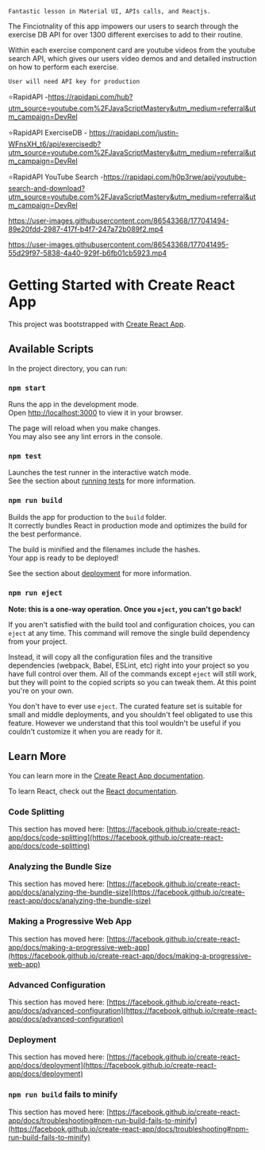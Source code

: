 `Fantastic lesson in Material UI, APIs calls, and Reactjs.` 
 
 The Finciotnality of this app impowers our users to search through the exercise DB API for over 1300 different exercises to add to their routine.
 
 Within each exercise component card are youtube videos from the youtube search API, which gives our users video demos and and detailed instruction on how to perform each exercise. 

`User will need API key for production` 

⭐RapidAPI -https://rapidapi.com/hub?utm_source=youtube.com%2FJavaScriptMastery&utm_medium=referral&utm_campaign=DevRel

⭐RapidAPI ExerciseDB - https://rapidapi.com/justin-WFnsXH_t6/api/exercisedb?utm_source=youtube.com%2FJavaScriptMastery&utm_medium=referral&utm_campaign=DevRel

⭐RapidAPI YouTube Search -https://rapidapi.com/h0p3rwe/api/youtube-search-and-download?utm_source=youtube.com%2FJavaScriptMastery&utm_medium=referral&utm_campaign=DevRel



https://user-images.githubusercontent.com/86543368/177041494-89e20fdd-2987-417f-b4f7-247a72b089f2.mp4



https://user-images.githubusercontent.com/86543368/177041495-55d29f97-5838-4a40-929f-b6fb01cb5923.mp4



# Getting Started with Create React App

This project was bootstrapped with [Create React App](https://github.com/facebook/create-react-app).

## Available Scripts

In the project directory, you can run:

### `npm start`

Runs the app in the development mode.\
Open [http://localhost:3000](http://localhost:3000) to view it in your browser.

The page will reload when you make changes.\
You may also see any lint errors in the console.

### `npm test`

Launches the test runner in the interactive watch mode.\
See the section about [running tests](https://facebook.github.io/create-react-app/docs/running-tests) for more information.

### `npm run build`

Builds the app for production to the `build` folder.\
It correctly bundles React in production mode and optimizes the build for the best performance.

The build is minified and the filenames include the hashes.\
Your app is ready to be deployed!

See the section about [deployment](https://facebook.github.io/create-react-app/docs/deployment) for more information.

### `npm run eject`

**Note: this is a one-way operation. Once you `eject`, you can't go back!**

If you aren't satisfied with the build tool and configuration choices, you can `eject` at any time. This command will remove the single build dependency from your project.

Instead, it will copy all the configuration files and the transitive dependencies (webpack, Babel, ESLint, etc) right into your project so you have full control over them. All of the commands except `eject` will still work, but they will point to the copied scripts so you can tweak them. At this point you're on your own.

You don't have to ever use `eject`. The curated feature set is suitable for small and middle deployments, and you shouldn't feel obligated to use this feature. However we understand that this tool wouldn't be useful if you couldn't customize it when you are ready for it.

## Learn More

You can learn more in the [Create React App documentation](https://facebook.github.io/create-react-app/docs/getting-started).

To learn React, check out the [React documentation](https://reactjs.org/).

### Code Splitting

This section has moved here: [https://facebook.github.io/create-react-app/docs/code-splitting](https://facebook.github.io/create-react-app/docs/code-splitting)

### Analyzing the Bundle Size

This section has moved here: [https://facebook.github.io/create-react-app/docs/analyzing-the-bundle-size](https://facebook.github.io/create-react-app/docs/analyzing-the-bundle-size)

### Making a Progressive Web App

This section has moved here: [https://facebook.github.io/create-react-app/docs/making-a-progressive-web-app](https://facebook.github.io/create-react-app/docs/making-a-progressive-web-app)

### Advanced Configuration

This section has moved here: [https://facebook.github.io/create-react-app/docs/advanced-configuration](https://facebook.github.io/create-react-app/docs/advanced-configuration)

### Deployment

This section has moved here: [https://facebook.github.io/create-react-app/docs/deployment](https://facebook.github.io/create-react-app/docs/deployment)

### `npm run build` fails to minify

This section has moved here: [https://facebook.github.io/create-react-app/docs/troubleshooting#npm-run-build-fails-to-minify](https://facebook.github.io/create-react-app/docs/troubleshooting#npm-run-build-fails-to-minify)
